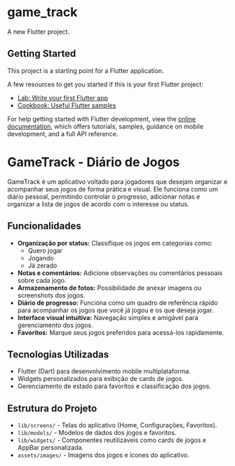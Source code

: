 # game_track

A new Flutter project.

## Getting Started

This project is a starting point for a Flutter application.

A few resources to get you started if this is your first Flutter project:

- [Lab: Write your first Flutter app](https://docs.flutter.dev/get-started/codelab)
- [Cookbook: Useful Flutter samples](https://docs.flutter.dev/cookbook)

For help getting started with Flutter development, view the
[online documentation](https://docs.flutter.dev/), which offers tutorials,
samples, guidance on mobile development, and a full API reference.


# GameTrack - Diário de Jogos

GameTrack é um aplicativo voltado para jogadores que desejam organizar e acompanhar seus jogos de forma prática e visual. Ele funciona como um diário pessoal, permitindo controlar o progresso, adicionar notas e organizar a lista de jogos de acordo com o interesse ou status.

## Funcionalidades

- **Organização por status:** Classifique os jogos em categorias como:
  - Quero jogar
  - Jogando
  - Já zerado
- **Notas e comentários:** Adicione observações ou comentários pessoais sobre cada jogo.
- **Armazenamento de fotos:** Possibilidade de anexar imagens ou screenshots dos jogos.
- **Diário de progresso:** Funciona como um quadro de referência rápido para acompanhar os jogos que você já jogou e os que deseja jogar.
- **Interface visual intuitiva:** Navegação simples e amigável para gerenciamento dos jogos.
- **Favoritos:** Marque seus jogos preferidos para acessá-los rapidamente.

## Tecnologias Utilizadas

- Flutter (Dart) para desenvolvimento mobile multiplataforma.
- Widgets personalizados para exibição de cards de jogos.
- Gerenciamento de estado para favoritos e classificação dos jogos.

## Estrutura do Projeto

- `lib/screens/` - Telas do aplicativo (Home, Configurações, Favoritos).
- `lib/models/` - Modelos de dados dos jogos e favoritos.
- `lib/widgets/` - Componentes reutilizáveis como cards de jogos e AppBar personalizada.
- `assets/images/` - Imagens dos jogos e ícones do aplicativo.
